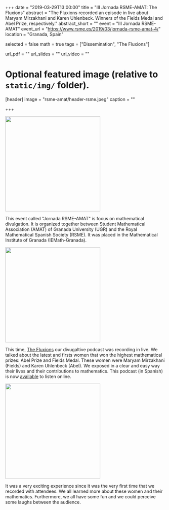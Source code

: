 +++
date = "2019-03-29T13:00:00"
title = "III Jornada RSME-AMAT: The Fluxions"
abstract = "The Fluxions recorded an episode in live about Maryam Mirzakhani and Karen Uhlenbeck. Winners of the Fields Medal and Abel Prize, respectively."
abstract_short = ""
event = "III Jornada RSME-AMAT"
event_url = "https://www.rsme.es/2019/03/jornada-rsme-amat-4/"
location = "Granada, Spain"

selected = false
math = true
tags = ["Dissemination", "The Fluxions"]

url_pdf = ""
url_slides = ""
url_video = ""

# Optional featured image (relative to `static/img/` folder).
[header]
image = "rsme-amat/header-rsme.jpeg"
caption = ""

+++

<img src="/img/rsme-amat/rsme2.jpeg" alt="" width="300"/>

This event called "Jornada RSME-AMAT" is focus on mathematical divulgation. It is organized together between Student Mathematical Association (AMAT) of Granada University  (UGR) and the Royal Mathematical Spanish Society (RSME). It was placed in the Mathematical Institute of Granada (IEMath-Granada).


<img src="/img/rsme-amat/rsme1.jpeg" alt="" width="300"/>

This time, [The Fluxions](thefluxions.github.io) our divugaltive podcast was recording in live. We talked about the latest and firsts women that won the highest mathematical prizes: Abel Prize and Fields Medal. These women were Maryam Mirzakhani (Fields) and Karen Uhlenbeck (Abel). We exposed in a clear and easy way their lives and their contributions to mathematics. This podcast (in Spanish) is now [available](https://www.spreaker.com/user/radiolabugr/especial-rsme-amat) to listen online. 

<img src="/img/rsme-amat/rsme4.jpeg" alt="" width="300"/>

It was a very exciting experience since it was the very first time that we recorded with attendees. We all learned more about these women and their mathematics. Furthermore, we all have some fun and we could perceive some laughs between the audience.


